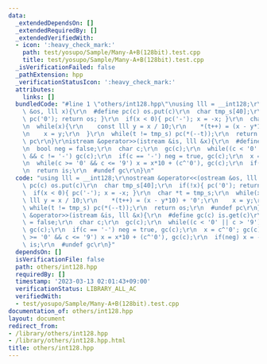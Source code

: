 ```yaml
---
data:
  _extendedDependsOn: []
  _extendedRequiredBy: []
  _extendedVerifiedWith:
  - icon: ':heavy_check_mark:'
    path: test/yosupo/Sample/Many-A+B(128bit).test.cpp
    title: test/yosupo/Sample/Many-A+B(128bit).test.cpp
  _isVerificationFailed: false
  _pathExtension: hpp
  _verificationStatusIcon: ':heavy_check_mark:'
  attributes:
    links: []
  bundledCode: "#line 1 \"others/int128.hpp\"\nusing lll = __int128;\r\nostream &operator<<(ostream\
    \ &os, lll x){\r\n  #define pc(c) os.put(c)\r\n  char tmp_s[40];\r\n  if(!x){\
    \ pc('0'); return os; }\r\n  if(x < 0){ pc('-'); x = -x; }\r\n  char *t = tmp_s;\r\
    \n  while(x){\r\n    const lll y = x / 10;\r\n    *(t++) = (x - y*10) + '0';\r\
    \n    x = y;\r\n  }\r\n  while(t != tmp_s) pc(*(--t));\r\n  return os;\r\n  #undef\
    \ pc\r\n}\r\nistream &operator>>(istream &is, lll &x){\r\n  #define gc(c) is.get(c)\r\
    \n  bool neg = false;\r\n  char c;\r\n  gc(c);\r\n  while((c < '0' || c > '9')\
    \ && c != '-') gc(c);\r\n  if(c == '-') neg = true, gc(c);\r\n  x = c^'0'; gc(c);\r\
    \n  while(c >= '0' && c <= '9') x = x*10 + (c^'0'), gc(c);\r\n  if(neg) x = -x;\r\
    \n  return is;\r\n  #undef gc\r\n}\n"
  code: "using lll = __int128;\r\nostream &operator<<(ostream &os, lll x){\r\n  #define\
    \ pc(c) os.put(c)\r\n  char tmp_s[40];\r\n  if(!x){ pc('0'); return os; }\r\n\
    \  if(x < 0){ pc('-'); x = -x; }\r\n  char *t = tmp_s;\r\n  while(x){\r\n    const\
    \ lll y = x / 10;\r\n    *(t++) = (x - y*10) + '0';\r\n    x = y;\r\n  }\r\n \
    \ while(t != tmp_s) pc(*(--t));\r\n  return os;\r\n  #undef pc\r\n}\r\nistream\
    \ &operator>>(istream &is, lll &x){\r\n  #define gc(c) is.get(c)\r\n  bool neg\
    \ = false;\r\n  char c;\r\n  gc(c);\r\n  while((c < '0' || c > '9') && c != '-')\
    \ gc(c);\r\n  if(c == '-') neg = true, gc(c);\r\n  x = c^'0'; gc(c);\r\n  while(c\
    \ >= '0' && c <= '9') x = x*10 + (c^'0'), gc(c);\r\n  if(neg) x = -x;\r\n  return\
    \ is;\r\n  #undef gc\r\n}"
  dependsOn: []
  isVerificationFile: false
  path: others/int128.hpp
  requiredBy: []
  timestamp: '2023-03-13 02:01:43+09:00'
  verificationStatus: LIBRARY_ALL_AC
  verifiedWith:
  - test/yosupo/Sample/Many-A+B(128bit).test.cpp
documentation_of: others/int128.hpp
layout: document
redirect_from:
- /library/others/int128.hpp
- /library/others/int128.hpp.html
title: others/int128.hpp
---
```

